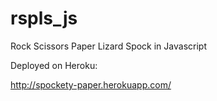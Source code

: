 rspls_js
========

Rock Scissors Paper Lizard Spock in Javascript

Deployed on Heroku:

http://spockety-paper.herokuapp.com/
